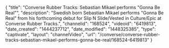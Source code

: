 {
    "title": "Converse Rubber Tracks: Sebastian Mikael performs \"Gonna Be Real\"",
    "description": "Swedish born Sebastian Mikael performs \"Gonna Be Real\" from his forthcoming debut for Slip N Slide\/Vested in Culture\/Epic at Converse Rubber Tracks.",
    "channelid": "168524",
    "videoid": "6419813",
    "date_created": "1444237712",
    "date_modified": "1448325385",
    "type": "captivate",
    "layout": "channelVideo",
    "url": "\/converse\/converse-rubber-tracks-sebastian-mikael-performs-gonna-be-real\/168524-6419813"
}
